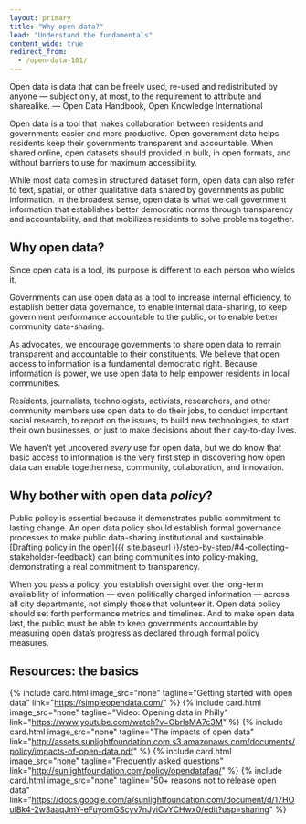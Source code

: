 ```yaml
---
layout: primary
title: "Why open data?"
lead: "Understand the fundamentals"
content_wide: true
redirect_from:
  - /open-data-101/
---
```


<div class="testimonial-blockquote">
Open data is data that can be freely used, re-used and redistributed by anyone — subject only, at most, to the requirement to attribute and sharealike.
<span>— Open Data Handbook, Open Knowledge International</span>
</div>

Open data is a tool that makes collaboration between residents and governments easier and more productive. Open government data helps residents keep their governments transparent and accountable. When shared online, open datasets should provided in bulk, in open formats, and without barriers to use for maximum accessibility.

While most data comes in structured dataset form, open data can also refer to text, spatial, or other qualitative data shared by governments as public information. In the broadest sense, open data is what we call government information that establishes better democratic norms through transparency and accountability, and that mobilizes residents to solve problems together.

## Why open data?

Since open data is a tool, its purpose is different to each person who wields it.

Governments can use open data as a tool to increase internal efficiency, to establish better data governance, to enable internal data-sharing, to keep government performance accountable to the public, or to enable better community data-sharing.

As advocates, we encourage governments to share open data to remain transparent and accountable to their constituents. We believe that open access to information is a fundamental democratic right. Because information is power, we use open data to help empower residents in local communities.

Residents, journalists, technologists, activists, researchers, and other community members use open data to do their jobs, to conduct important social research, to report on the issues, to build new technologies, to start their own businesses, or just to make decisions about their day-to-day lives.

We haven't yet uncovered _every_ use for open data, but we do know that basic access to information is the very first step in discovering how open data can enable togetherness, community, collaboration, and innovation.


## Why bother with open data _policy_?

Public policy is essential because it demonstrates public commitment to lasting change. An open data policy should establish formal governance processes to make public data-sharing institutional and sustainable. [Drafting policy in the open]({{ site.baseurl }}/step-by-step/#4-collecting-stakeholder-feedback) can bring communities into policy-making, demonstrating a real commitment to transparency.

When you pass a policy, you establish oversight over the long-term availability of information — even politically charged information — across all city departments, not simply those that volunteer it. Open data policy should set forth performance metrics and timelines. And to make open data last, the public must be able to keep governments accountable by measuring open data’s progress as declared through formal policy measures.

## Resources: the basics

{% include card.html
 image_src="none"
 tagline="Getting started with open data"
 link="https://simpleopendata.com/"
%}
{% include card.html
 image_src="none"
 tagline="Video: Opening data in Philly"
 link="https://www.youtube.com/watch?v=ObrlsMA7c3M"
%}
{% include card.html
 image_src="none"
 tagline="The impacts of open data"
 link="http://assets.sunlightfoundation.com.s3.amazonaws.com/documents/policy/impacts-of-open-data.pdf"
%}
{% include card.html
 image_src="none"
 tagline="Frequently asked questions"
 link="http://sunlightfoundation.com/policy/opendatafaq/"
%}
{% include card.html
 image_src="none"
 tagline="50+ reasons not to release open data"
 link="https://docs.google.com/a/sunlightfoundation.com/document/d/17HOulBk4-2w3aaqJmY-eFuyomGScyv7nJyiCvYCHwx0/edit?usp=sharing"
%}

<!-- ### The issues

{% include card.html
 image_src="none"
 tagline="Issue 1"
 link="https://www.youtube.com/watch?v=ObrlsMA7c3M"
%}
{% include card.html
 image_src="none"
 tagline="Issue 2"
 link="http://assets.sunlightfoundation.com.s3.amazonaws.com/documents/policy/impacts-of-open-data.pdf"
%}
{% include card.html
 image_src="none"
 tagline="Issue 3"
 link="http://sunlightfoundation.com/policy/opendatafaq/"
%}
{% include card.html
 image_src="none"
 tagline="Issue 3"
 link="https://docs.google.com/a/sunlightfoundation.com/document/d/17HOulBk4-2w3aaqJmY-eFuyomGScyv7nJyiCvYCHwx0/edit?usp=sharing"
%} -->

<!--
- [Video: Opening data in Philly](https://www.youtube.com/watch?v=ObrlsMA7c3M)
- [Impacts of open data](http://assets.sunlightfoundation.com.s3.amazonaws.com/documents/policy/impacts-of-open-data.pdf)
- [Frequently asked questions](http://sunlightfoundation.com/policy/opendatafaq/)
- [50+ reasons not to release open data](https://docs.google.com/a/sunlightfoundation.com/document/d/17HOulBk4-2w3aaqJmY-eFuyomGScyv7nJyiCvYCHwx0/edit?usp=sharing)
- Issue Briefing: Metadata
- Issue Briefing: 311 data
- [list out all of the issue briefings]
-->

<!-- Create table of contents -->
<script src="{{ site.baseurl }}/assets/js/create-toc-from-headings.js"></script>

<!-- TEMPORARY WORKAROUND -->
<script>
$('.testimonial-blockquote span')[0].innerHTML = '— <a href="http://opendatahandbook.org/guide/en/what-is-open-data/" target="_blank">Open Data Handbook</a>, Open Knowledge International'
</script>
